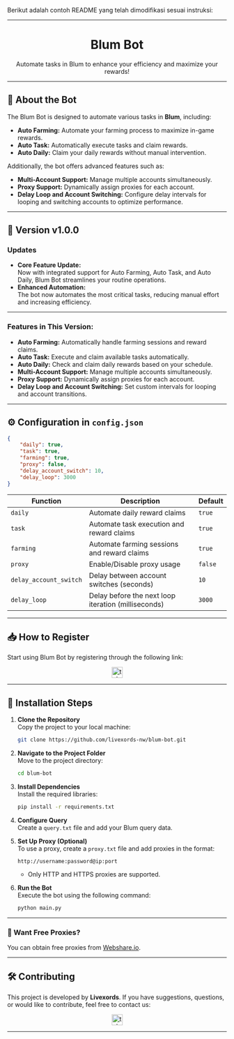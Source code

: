 Berikut adalah contoh README yang telah dimodifikasi sesuai instruksi:

---

<h1 align="center">Blum Bot</h1>

<p align="center">Automate tasks in Blum to enhance your efficiency and maximize your rewards!</p>

---

## 🚀 **About the Bot**

The Blum Bot is designed to automate various tasks in **Blum**, including:

- **Auto Farming:** Automate your farming process to maximize in-game rewards.
- **Auto Task:** Automatically execute tasks and claim rewards.
- **Auto Daily:** Claim your daily rewards without manual intervention.

Additionally, the bot offers advanced features such as:

- **Multi-Account Support:** Manage multiple accounts simultaneously.
- **Proxy Support:** Dynamically assign proxies for each account.
- **Delay Loop and Account Switching:** Configure delay intervals for looping and switching accounts to optimize performance.

---

## 🌟 Version v1.0.0

### Updates

- **Core Feature Update:**  
  Now with integrated support for Auto Farming, Auto Task, and Auto Daily, Blum Bot streamlines your routine operations.  
- **Enhanced Automation:**  
  The bot now automates the most critical tasks, reducing manual effort and increasing efficiency.

---

### **Features in This Version:**

- **Auto Farming:** Automatically handle farming sessions and reward claims.
- **Auto Task:** Execute and claim available tasks automatically.
- **Auto Daily:** Check and claim daily rewards based on your schedule.
- **Multi-Account Support:** Manage multiple accounts simultaneously.
- **Proxy Support:** Dynamically assign proxies for each account.
- **Delay Loop and Account Switching:** Set custom intervals for looping and account transitions.

---

## ⚙️ **Configuration in `config.json`**

```json
{
    "daily": true,
    "task": true,
    "farming": true,
    "proxy": false,
    "delay_account_switch": 10,
    "delay_loop": 3000
}
```

| **Function**             | **Description**                                    | **Default** |
| ------------------------ | -------------------------------------------------- | ----------- |
| `daily`                  | Automate daily reward claims                       | `true`      |
| `task`                   | Automate task execution and reward claims          | `true`      |
| `farming`                | Automate farming sessions and reward claims        | `true`      |
| `proxy`                  | Enable/Disable proxy usage                         | `false`     |
| `delay_account_switch`   | Delay between account switches (seconds)           | `10`        |
| `delay_loop`             | Delay before the next loop iteration (milliseconds) | `3000`      |

---

## 📥 **How to Register**

Start using Blum Bot by registering through the following link:

<div align="center">
  <a href="https://t.me/blum/app?startapp=ref_uTyHfMEx6P" target="_blank">
    <img src="https://img.shields.io/static/v1?message=Blum&logo=telegram&label=&color=2CA5E0&logoColor=white&labelColor=&style=for-the-badge" height="25" alt="telegram logo" />
  </a>
</div>

---

## 📖 **Installation Steps**

1. **Clone the Repository**  
   Copy the project to your local machine:

   ```bash
   git clone https://github.com/livexords-nw/blum-bot.git
   ```

2. **Navigate to the Project Folder**  
   Move to the project directory:

   ```bash
   cd blum-bot
   ```

3. **Install Dependencies**  
   Install the required libraries:

   ```bash
   pip install -r requirements.txt
   ```

4. **Configure Query**  
   Create a `query.txt` file and add your Blum query data.

5. **Set Up Proxy (Optional)**  
   To use a proxy, create a `proxy.txt` file and add proxies in the format:

   ```
   http://username:password@ip:port
   ```

   - Only HTTP and HTTPS proxies are supported.

6. **Run the Bot**  
   Execute the bot using the following command:
   ```bash
   python main.py
   ```

---

### 🔹 Want Free Proxies?  
You can obtain free proxies from [Webshare.io](https://www.webshare.io/).

---

## 🛠️ **Contributing**

This project is developed by **Livexords**. If you have suggestions, questions, or would like to contribute, feel free to contact us:

<div align="center">
  <a href="https://t.me/livexordsscript" target="_blank">
    <img src="https://img.shields.io/static/v1?message=Livexords&logo=telegram&label=&color=2CA5E0&logoColor=white&labelColor=&style=for-the-badge" height="25" alt="telegram logo" />
  </a>
</div>

---